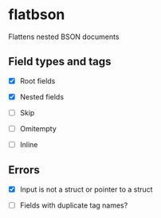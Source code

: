 # flatbson

Flattens nested BSON documents

## Field types and tags

- [x] Root fields

- [x] Nested fields

- [ ] Skip

- [ ] Omitempty

- [ ] Inline

## Errors

- [x] Input is not a struct or pointer to a struct

- [ ] Fields with duplicate tag names?
